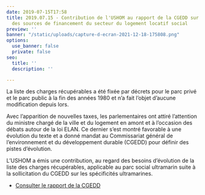 ```yaml
---
date: 2019-07-15T17:58
title: 2019.07.15 - Contribution de l'USHOM au rapport de la CGEDD sur la diversification
  des sources de financement du secteur du logement locatif social
preview: ''
banner: "/static/uploads/capture-d-ecran-2021-12-18-175808.png"
options:
  use_banner: false
  private: false
seo:
  title: ''
  description: ''

---
```

La liste des charges récupérables a été fixée par décrets pour le parc privé et le parc public à la fin des années 1980 et n’a fait l’objet d’aucune modification depuis lors.

Avec l’apparition de nouvelles taxes, les parlementaires ont attiré l’attention du ministre chargé de la ville et du logement en amont et à l’occasion des débats autour de la loi ELAN. Ce dernier s’est montré favorable à une évolution du texte et a donné mandat au Commissariat général de l’environnement et du développement durable (CGEDD) pour définir des pistes d’évolution.

L’USHOM a émis une contribution, au regard des besoins d’évolution de la liste des charges récupérables, applicable au parc social ultramarin suite à la sollicitation du CGEDD sur les spécificités ultramarines.

* [Consulter le rapport de la CGEDD ](https://www.igf.finances.gouv.fr/files/live/sites/igf/files/contributed/IGF%20internet/2.RapportsPublics/2019/2019-M-012-03_Logement%20social_version-publiable.pdf)
